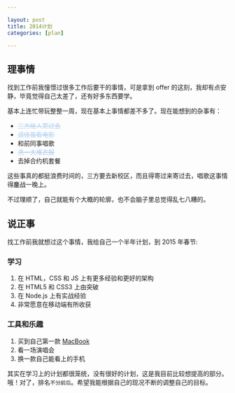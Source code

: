 ```yaml
---

layout: post
title: 2014计划
categories: [plan]

---
```


## 理事情

找到工作前我憧憬过很多工作后要干的事情，可是拿到 offer 的这刻，我却有点安静，毕竟觉得自己太差了，还有好多东西要学。

基本上连忙带玩整整一周，现在基本上事情都差不多了。现在能想到的杂事有：

* <span style="text-decoration:line-through; color:#abcdef">三方给人寄过去</span>
* <span style="text-decoration:line-through; color:#abcdef">请佳苗看电影
* 和前同事唱歌</span>
* <span style="text-decoration:line-through; color:#abcdef">洗一大堆衣服</span>
* 去掉合约机套餐

这些事真的都挺浪费时间的，三方要去新校区，而且得寄过来寄过去，唱歌这事情得鏖战一晚上。

不过理顺了，自己就能有个大概的轮廓，也不会脑子里总觉得乱七八糟的。

## 说正事

找工作前我就想过这个事情，我给自己一个半年计划，到 2015 年春节:

### 学习
1. 在 HTML，CSS 和 JS 上有更多经验和更好的架构
2. 在 HTML5 和 CSS3 上由突破
3. 在 Node.js 上有实战经验
4. 非常愿意在移动端有所收获


### 工具和乐趣
1. 买到自己第一款 [MacBook](http://www.apple.com/cn/mac/)
2. 看一场演唱会
3. 换一款自己能看上的手机

其实在学习上的计划都很笼统，没有很好的计划，这是我目前比较想提高的部分。哦！对了，排名`不分前后`。希望我能根据自己的现况不断的调整自己的目标。